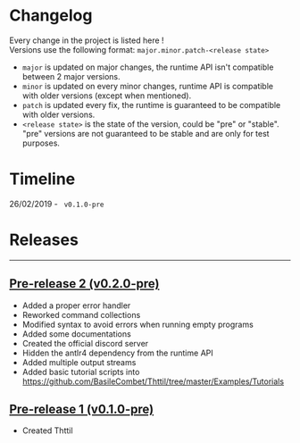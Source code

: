 # Changelog

Every change in the project is listed here !  
Versions use the following format: ``major.minor.patch-<release state>``  
* ``major`` is updated on major changes, the runtime API isn't compatible between 2 major versions.  
* ``minor`` is updated on every minor changes, runtime API is compatible with older versions (except when mentioned).
* ``patch`` is updated every fix, the runtime is guaranteed to be compatible with older versions.
* ``<release state>`` is the state of the version, could be "pre" or "stable". "pre" versions are not guaranteed to be stable and are only for test purposes. 

# Timeline

26/02/2019 - `` v0.1.0-pre``

# Releases

---

## [Pre-release 2 (v0.2.0-pre)](https://github.com/BasileCombet/Thttil/releases/tag/v0.2.0-pre)

* Added a proper error handler
* Reworked command collections
* Modified syntax to avoid errors when running empty programs
* Added some documentations
* Created the official discord server
* Hidden the antlr4 dependency from the runtime API
* Added multiple output streams
* Added basic tutorial scripts into https://github.com/BasileCombet/Thttil/tree/master/Examples/Tutorials

## [Pre-release 1 (v0.1.0-pre)](https://github.com/BasileCombet/Thttil/releases/tag/v0.1)

* Created Thttil